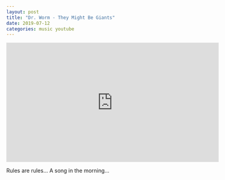 ```yaml
---
layout: post
title: "Dr. Worm - They Might Be Giants"
date: 2019-07-12
categories: music youtube
---
```


<iframe width="560" height="315" src="https://www.youtube.com/embed/bTxXVhdmdZc" frameborder="0" allow="accelerometer; autoplay; encrypted-media; gyroscope; picture-in-picture" allowfullscreen></iframe>

Rules are rules...
A song in the morning...
